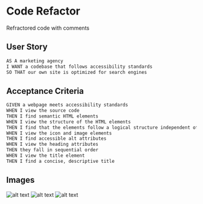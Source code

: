 # Code Refactor

Refractored code with comments

## User Story ##

```md
AS A marketing agency
I WANT a codebase that follows accessibility standards
SO THAT our own site is optimized for search engines
```


## Acceptance Criteria ##

```md
GIVEN a webpage meets accessibility standards
WHEN I view the source code
THEN I find semantic HTML elements
WHEN I view the structure of the HTML elements
THEN I find that the elements follow a logical structure independent of styling and positioning
WHEN I view the icon and image elements
THEN I find accessible alt attributes
WHEN I view the heading attributes
THEN they fall in sequential order
WHEN I view the title element
THEN I find a concise, descriptive title
```
## Images ##
![alt text](https://github.com/gd741/gd741.github.io/blob/main/assets/images/web1.jpg)
![alt text](https://github.com/gd741/gd741.github.io/blob/main/assets/images/web2.jpg)
![alt text](https://github.com/gd741/gd741.github.io/blob/main/assets/images/web3.jpg)
